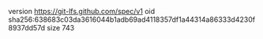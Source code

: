 version https://git-lfs.github.com/spec/v1
oid sha256:638683c03da3616044b1adb69ad4118357df1a44314a86333d4230f8937dd57d
size 743
